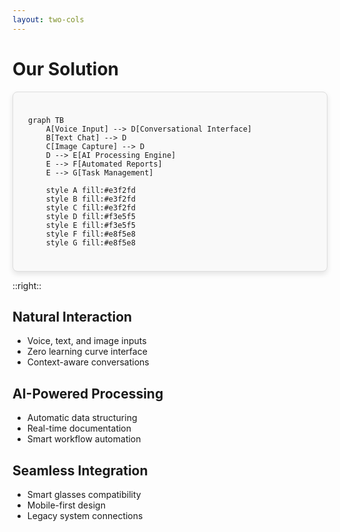 ```yaml
---
layout: two-cols
---
```


# Our Solution

<style scoped>
/* We are now applying the nicer visual styles to this container.
  Crucially, there is NO fixed height, so it will grow to fit the diagram.
*/
.mermaid-container {
  padding: 1.5rem;
  border: 1px solid #ddd;
  border-radius: 8px;
  background-color: #f9f9f9;
  box-shadow: 0 4px 8px rgba(0,0,0,0.1);
}
</style>

<div class="mermaid-container justify-center">

```mermaid {scale: 0.7}
graph TB
    A[Voice Input] --> D[Conversational Interface]
    B[Text Chat] --> D
    C[Image Capture] --> D
    D --> E[AI Processing Engine]
    E --> F[Automated Reports]
    E --> G[Task Management]

    style A fill:#e3f2fd
    style B fill:#e3f2fd
    style C fill:#e3f2fd
    style D fill:#f3e5f5
    style E fill:#f3e5f5
    style F fill:#e8f5e8
    style G fill:#e8f5e8
```

</div>

::right::

<div class="space-y-6" v-click>

## Natural Interaction
- Voice, text, and image inputs
- Zero learning curve interface
- Context-aware conversations

</div>

<div class="space-y-6" v-click>

## AI-Powered Processing
- Automatic data structuring
- Real-time documentation
- Smart workflow automation

</div>

<div class="space-y-6" v-click>

## Seamless Integration
- Smart glasses compatibility
- Mobile-first design
- Legacy system connections

</div>


